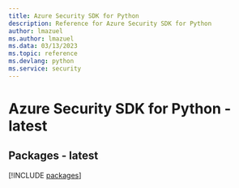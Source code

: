 ```yaml
---
title: Azure Security SDK for Python
description: Reference for Azure Security SDK for Python
author: lmazuel
ms.author: lmazuel
ms.data: 03/13/2023
ms.topic: reference
ms.devlang: python
ms.service: security
---
```

# Azure Security SDK for Python - latest
## Packages - latest
[!INCLUDE [packages](security-index.md)]